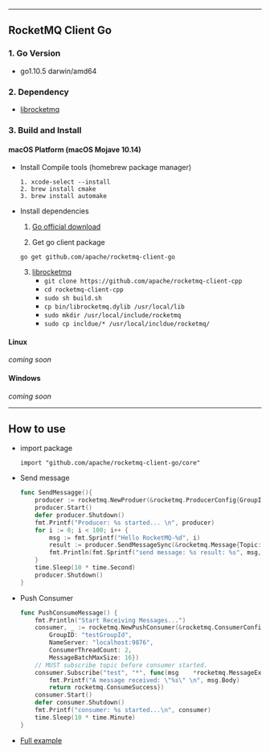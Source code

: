 ----------
## RocketMQ Client Go

### 1. Go Version
* go1.10.5 darwin/amd64


### 2. Dependency
* [librocketmq](https://github.com/apache/rocketmq-client-cpp)	

### 3. Build and Install
#### macOS Platform (macOS Mojave 10.14)
* Install Compile tools (homebrew package manager)
    ```
    1. xcode-select --install
    2. brew install cmake
    3. brew install automake
    ```
* Install dependencies
    1. [Go official download](https://golang.org/dl/)

    2. Get go client package
    ```
    go get github.com/apache/rocketmq-client-go
    ```
    3. [librocketmq](https://github.com/apache/rocketmq-client-cpp)
        - `git clone https://github.com/apache/rocketmq-client-cpp`
        - `cd rocketmq-client-cpp`
        - `sudo sh build.sh` 
        - `cp bin/librocketmq.dylib /usr/local/lib`
        - `sudo mkdir /usr/local/include/rocketmq`
        - `sudo cp incldue/* /usr/local/incldue/rocketmq/`

#### Linux

*coming soon*

#### Windows

*coming soon*

----------
## How to use

- import package
    ```
    import "github.com/apache/rocketmq-client-go/core"
    ```
- Send message
    ```go
    func SendMessagge(){
        producer := rocketmq.NewProduer(&rocketmq.ProducerConfig{GroupID: "testGroup", NameServer: "localhost:9876"})
        producer.Start()
        defer producer.Shutdown()
        fmt.Printf("Producer: %s started... \n", producer)
	    for i := 0; i < 100; i++ {
		    msg := fmt.Sprintf("Hello RocketMQ-%d", i)
		    result := producer.SendMessageSync(&rocketmq.Message{Topic: "test", Body: msg})
		    fmt.Println(fmt.Sprintf("send message: %s result: %s", msg, result))
        }
        time.Sleep(10 * time.Second)
	    producer.Shutdown()
    }
    ```
- Push Consumer
    ```go
    func PushConsumeMessage() {
	    fmt.Println("Start Receiving Messages...")
	    consumer, _ := rocketmq.NewPushConsumer(&rocketmq.ConsumerConfig{
            GroupID: "testGroupId", 
            NameServer: "localhost:9876",
            ConsumerThreadCount: 2, 
            MessageBatchMaxSize: 16})
	    // MUST subscribe topic before consumer started.
	    consumer.Subscribe("test", "*", func(msg    *rocketmq.MessageExt)rocketmq.ConsumeStatus {
		    fmt.Printf("A message received: \"%s\" \n", msg.Body)
		    return rocketmq.ConsumeSuccess})
	    consumer.Start()
	    defer consumer.Shutdown()
	    fmt.Printf("consumer: %s started...\n", consumer)
	    time.Sleep(10 * time.Minute)
    }
    ```
- [Full example](../examples)
